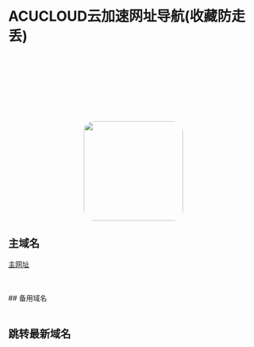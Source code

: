 # ACUCLOUD云加速网址导航(收藏防走丢)

<br />
<br />

<html>
<head>
    <title>JcMan</title>
    <style type="text/css">
    .image2{
        margin-top: 100px; 
        width:200px; 
        height:200px; 
        border-radius:20px; 
    }
    </style>
</head>
<body>
<center>
<img class="image2" src="https://acucloudc.ml/images/ssrlogo.jpg"/> 
</center>
</body>
</html>

## 主域名

[主网址](https://acucloudc.ml)

<br />
<br />
## 备用域名

<br />
<br />

## 跳转最新域名
<br />
<br />
